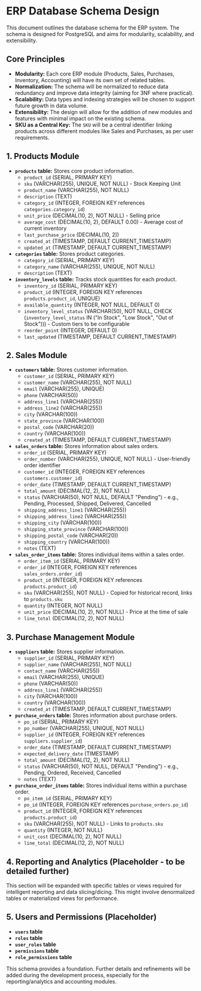 # ERP Database Schema Design

This document outlines the database schema for the ERP system. The schema is designed for PostgreSQL and aims for modularity, scalability, and extensibility.

## Core Principles

*   **Modularity:** Each core ERP module (Products, Sales, Purchases, Inventory, Accounting) will have its own set of related tables.
*   **Normalization:** The schema will be normalized to reduce data redundancy and improve data integrity (aiming for 3NF where practical).
*   **Scalability:** Data types and indexing strategies will be chosen to support future growth in data volume.
*   **Extensibility:** The design will allow for the addition of new modules and features with minimal impact on the existing schema.
*   **SKU as a Central Key:** The `SKU` will be a central identifier linking products across different modules like Sales and Purchases, as per user requirements.

## 1. Products Module

*   **`products` table:** Stores core product information.
    *   `product_id` (SERIAL, PRIMARY KEY)
    *   `sku` (VARCHAR(255), UNIQUE, NOT NULL) - Stock Keeping Unit
    *   `product_name` (VARCHAR(255), NOT NULL)
    *   `description` (TEXT)
    *   `category_id` (INTEGER, FOREIGN KEY references `categories.category_id`)
    *   `unit_price` (DECIMAL(10, 2), NOT NULL) - Selling price
    *   `average_cost` (DECIMAL(10, 2), DEFAULT 0.00) - Average cost of current inventory
    *   `last_purchase_price` (DECIMAL(10, 2))
    *   `created_at` (TIMESTAMP, DEFAULT CURRENT_TIMESTAMP)
    *   `updated_at` (TIMESTAMP, DEFAULT CURRENT_TIMESTAMP)
*   **`categories` table:** Stores product categories.
    *   `category_id` (SERIAL, PRIMARY KEY)
    *   `category_name` (VARCHAR(255), UNIQUE, NOT NULL)
    *   `description` (TEXT)
*   **`inventory_levels` table:** Tracks stock quantities for each product.
    *   `inventory_id` (SERIAL, PRIMARY KEY)
    *   `product_id` (INTEGER, FOREIGN KEY references `products.product_id`, UNIQUE)
    *   `available_quantity` (INTEGER, NOT NULL, DEFAULT 0)
    *   `inventory_level_status` (VARCHAR(50), NOT NULL, CHECK (`inventory_level_status` IN ("In Stock", "Low Stock", "Out of Stock"))) - Custom tiers to be configurable
    *   `reorder_point` (INTEGER, DEFAULT 0)
    *   `last_updated` (TIMESTAMP, DEFAULT CURRENT_TIMESTAMP)

## 2. Sales Module

*   **`customers` table:** Stores customer information.
    *   `customer_id` (SERIAL, PRIMARY KEY)
    *   `customer_name` (VARCHAR(255), NOT NULL)
    *   `email` (VARCHAR(255), UNIQUE)
    *   `phone` (VARCHAR(50))
    *   `address_line1` (VARCHAR(255))
    *   `address_line2` (VARCHAR(255))
    *   `city` (VARCHAR(100))
    *   `state_province` (VARCHAR(100))
    *   `postal_code` (VARCHAR(20))
    *   `country` (VARCHAR(100))
    *   `created_at` (TIMESTAMP, DEFAULT CURRENT_TIMESTAMP)
*   **`sales_orders` table:** Stores information about sales orders.
    *   `order_id` (SERIAL, PRIMARY KEY)
    *   `order_number` (VARCHAR(255), UNIQUE, NOT NULL) - User-friendly order identifier
    *   `customer_id` (INTEGER, FOREIGN KEY references `customers.customer_id`)
    *   `order_date` (TIMESTAMP, DEFAULT CURRENT_TIMESTAMP)
    *   `total_amount` (DECIMAL(12, 2), NOT NULL)
    *   `status` (VARCHAR(50), NOT NULL, DEFAULT "Pending") - e.g., Pending, Processed, Shipped, Delivered, Cancelled
    *   `shipping_address_line1` (VARCHAR(255))
    *   `shipping_address_line2` (VARCHAR(255))
    *   `shipping_city` (VARCHAR(100))
    *   `shipping_state_province` (VARCHAR(100))
    *   `shipping_postal_code` (VARCHAR(20))
    *   `shipping_country` (VARCHAR(100))
    *   `notes` (TEXT)
*   **`sales_order_items` table:** Stores individual items within a sales order.
    *   `order_item_id` (SERIAL, PRIMARY KEY)
    *   `order_id` (INTEGER, FOREIGN KEY references `sales_orders.order_id`)
    *   `product_id` (INTEGER, FOREIGN KEY references `products.product_id`)
    *   `sku` (VARCHAR(255), NOT NULL) - Copied for historical record, links to `products.sku`
    *   `quantity` (INTEGER, NOT NULL)
    *   `unit_price` (DECIMAL(10, 2), NOT NULL) - Price at the time of sale
    *   `line_total` (DECIMAL(12, 2), NOT NULL)

## 3. Purchase Management Module

*   **`suppliers` table:** Stores supplier information.
    *   `supplier_id` (SERIAL, PRIMARY KEY)
    *   `supplier_name` (VARCHAR(255), NOT NULL)
    *   `contact_name` (VARCHAR(255))
    *   `email` (VARCHAR(255), UNIQUE)
    *   `phone` (VARCHAR(50))
    *   `address_line1` (VARCHAR(255))
    *   `city` (VARCHAR(100))
    *   `country` (VARCHAR(100))
    *   `created_at` (TIMESTAMP, DEFAULT CURRENT_TIMESTAMP)
*   **`purchase_orders` table:** Stores information about purchase orders.
    *   `po_id` (SERIAL, PRIMARY KEY)
    *   `po_number` (VARCHAR(255), UNIQUE, NOT NULL)
    *   `supplier_id` (INTEGER, FOREIGN KEY references `suppliers.supplier_id`)
    *   `order_date` (TIMESTAMP, DEFAULT CURRENT_TIMESTAMP)
    *   `expected_delivery_date` (TIMESTAMP)
    *   `total_amount` (DECIMAL(12, 2), NOT NULL)
    *   `status` (VARCHAR(50), NOT NULL, DEFAULT "Pending") - e.g., Pending, Ordered, Received, Cancelled
    *   `notes` (TEXT)
*   **`purchase_order_items` table:** Stores individual items within a purchase order.
    *   `po_item_id` (SERIAL, PRIMARY KEY)
    *   `po_id` (INTEGER, FOREIGN KEY references `purchase_orders.po_id`)
    *   `product_id` (INTEGER, FOREIGN KEY references `products.product_id`)
    *   `sku` (VARCHAR(255), NOT NULL) - Links to `products.sku`
    *   `quantity` (INTEGER, NOT NULL)
    *   `unit_cost` (DECIMAL(10, 2), NOT NULL)
    *   `line_total` (DECIMAL(12, 2), NOT NULL)

## 4. Reporting and Analytics (Placeholder - to be detailed further)

This section will be expanded with specific tables or views required for intelligent reporting and data slicing/dicing. This might involve denormalized tables or materialized views for performance.

## 5. Users and Permissions (Placeholder)

*   **`users` table**
*   **`roles` table**
*   **`user_roles` table**
*   **`permissions` table**
*   **`role_permissions` table**

This schema provides a foundation. Further details and refinements will be added during the development process, especially for the reporting/analytics and accounting modules.
